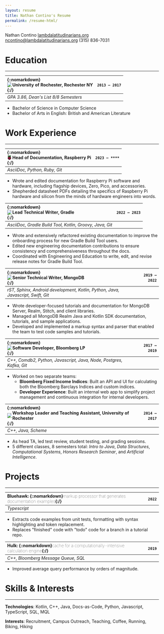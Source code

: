 ```yaml
---
layout: resume
title: Nathan Contino's Resume
permalink: /resume-html/
---
```


<topper>

<name>Nathan Contino</name>
<topper-side>
	<site><a href="https://www.lambdalatitudinarians.org">lambdalatitudinarians.org</a></site>
	<mail><a href="mailto:ncontino@lambdalatitudinarians.org">ncontino@lambdalatitudinarians.org</a></mail>
	<phone>(315) 836-7031</phone>
</topper-side>

</topper>

# Education

***

| {::nomarkdown} <div style="display: flex; align-items: center;"> <img src="/_resources/rochester.ico" style="width:1em !important; border: 0px !important; padding-right: .2em;" /> University of Rochester, Rochester NY</div>{:/} | `2013 – 2017` |
| :--- | ---: |
| _GPA 3.86, Dean's List 8/8 Semesters_ ||

* Bachelor of Science in Computer Science
* Bachelor of Arts in English: British and American Literature


# Work Experience

***

| {::nomarkdown} <div style="display: flex; align-items: center;"> <img src="/_resources/raspberrypi.ico" style="width:1em !important; border: 0px !important; padding-right: .2em;" /> Head of Documentation, Raspberry Pi </div>{:/} | `2023 – ****` |
| :--- | ---: |
| _AsciiDoc, Python, Ruby, Git_ ||

* Wrote and edited documentation for Raspberry Pi software and hardware, including flagship devices, Zero, Pico, and accessories.
* Shepherded datasheet PDFs detailing the specifics of Raspberry Pi hardware and silicon from the minds of hardware engineers into words.

| {::nomarkdown} <div style="display: flex; align-items: center;"> <img src="/_resources/gradle.ico" style="width:1em !important; border: 0px !important; padding-right: .2em;" /> Lead Technical Writer, Gradle </div>{:/}  | `2022 – 2023` |
| :--- | ---: |
| _AsciiDoc, Gradle Build Tool, Kotlin, Groovy, Java, Git_ ||

* Wrote and extensively refactored existing documentation to improve the onboarding process for new Gradle Build Tool users.
* Edited new engineering documentation contributions to ensure consistency and comprehensiveness throughout the docs.
* Coordinated with Engineering and Education to write, edit, and revise release notes for Gradle Build Tool.

| {::nomarkdown} <div style="display: flex; align-items: center;"> <img src="/_resources/mongodb.ico" style="width:1em !important; border: 0px !important; padding-right: .2em;" /> Senior Technical Writer, MongoDB </div>{:/}  | `2019 – 2022` |
| :--- | ---: |
| _rST, Sphinx, Android development, Kotlin, Python, Java, Javascript, Swift, Git_ ||

* Wrote developer-focused tutorials and documentation for MongoDB Server, Realm, Stitch, and client libraries.
* Managed all MongoDB Realm Java and Kotlin SDK documentation, tutorials, and sample applications.
* Developed and implemented a markup syntax and parser that enabled the team to test code samples and tutorials.

| {::nomarkdown} <div style="display: flex; align-items: center;"> <img src="/_resources/bloomberg.ico" style="width:1em !important; border: 0px !important; padding-right: .2em;" /> Software Developer, Bloomberg LP</div>{:/} | `2017 – 2019` |
| :--- | ---: |
| _C++, Comdb2, Python, Javascript, Java, Node, Postgres, Kafka, Git_ ||

* Worked on two separate teams:
  * **Bloomberg Fixed Income Indices**: Built an API and UI for calculating both the Bloomberg Barclays Indices and custom indices.
  * **Developer Experience**: Built an internal web app to simplify project management and continuous integration for internal developers.

| {::nomarkdown} <div style="display: flex; align-items: center;"> <img src="/_resources/rochester.ico" style="width:1em !important; border: 0px !important; padding-right: .2em;" /> Workshop Leader and Teaching Assistant, University of Rochester</div>{:/} | `2014 – 2017` |
| :--- | ---: |
| _C++, Java, Scheme_ ||

* As head TA, led test review, student testing, and grading sessions.
* 5 different classes, 8 semesters total: _Intro to Java_, _Data Structures_, _Computational Systems_, _Honors Research Seminar_, and _Artificial Intelligence_.

# Projects

***

| Bluehawk: {::nomarkdown}<slap style="font-weight:100 !important;">markup processor that generates documentation examples</slap>{:/} | `2022` |
| :--- | ---: |
| _Typescript_ ||

* Extracts code examples from unit tests, formatting with syntax highlighting and token replacement.
* Replaces "finished" code with "todo" code for a branch in a tutorial repo.

| Hulk: {::nomarkdown}<slap style="font-weight:100 !important;">cache for a computationally-intensive calculation engine</slap>{:/} | `2019` |
| :--- | ---: |
| _C++, Bloomberg Message Queue, SQL_ ||

* Improved average query performance by orders of magnitude.

# Skills & Interests

***

**Technologies**: Kotlin, C++, Java, Docs-as-Code, Python, Javascript, TypeScript, SQL, MQL

**Interests**: Recruitment, Campus Outreach, Teaching, Coffee, Running, Biking, Hiking

